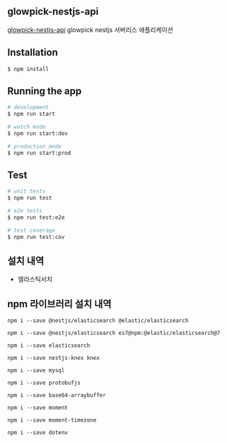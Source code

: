
## glowpick-nestjs-api

[glowpick-nestjs-api](https://github.com/glowpick-service/glowpick-api-nestjs) glowpick nestjs 서버리스 애플리케이션

## Installation

```bash
$ npm install
```

## Running the app

```bash
# development
$ npm run start

# watch mode
$ npm run start:dev

# production mode
$ npm run start:prod
```

## Test

```bash
# unit tests
$ npm run test

# e2e tests
$ npm run test:e2e

# test coverage
$ npm run test:cov
```



## 설치 내역 
- 엘라스틱서치

## npm 라이브러리 설치 내역 

```
npm i --save @nestjs/elasticsearch @elastic/elasticsearch

npm i --save @nestjs/elasticsearch es7@npm:@elastic/elasticsearch@7

npm i --save elasticsearch

npm i --save nestjs-knex knex

npm i --save mysql

npm i --save protobufjs

npm i --save base64-arraybuffer

npm i --save moment

npm i --save moment-timezone

npm i --save dotenv

```